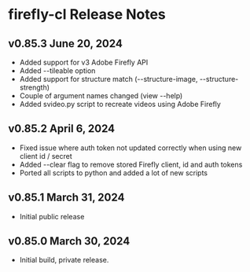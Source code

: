 # firefly-cl Release Notes

## v0.85.3 June 20, 2024

-   Added support for v3 Adobe Firefly API
-   Added --tileable option
-   Added support for structure match (--structure-image, --structure-strength)
-   Couple of argument names changed (view --help)
-   Added svideo.py script to recreate videos using Adobe Firefly

## v0.85.2 April 6, 2024

-   Fixed issue where auth token not updated correctly when using new client id / secret
-   Added --clear flag to remove stored Firefly client, id and auth tokens
-   Ported all scripts to python and added a lot of new scripts

## v0.85.1 March 31, 2024

-   Initial public release

## v0.85.0 March 30, 2024

-   Initial build, private release.
